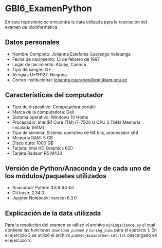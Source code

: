 # GBI6_ExamenPython
En este repositorio se encuentra la data utilizada para la resolución del examen de bioinformática
## Datos personales
* Nombre Completo: Johanna Estefanía Guarango Veletanga
* Fecha de nacimiento: 13 de febrero de 1997
* Lugar de nacimiento: Azuay, Cuenca
* Tipo de sangre: O+
* Alergias U+1F927: Ninguna
* Correo institucional: johanna.guarango@est.ikiam.edu.ec
## Características del computador
* Tipo de dispositivo: Computadora portátil
* Marca de la computadora: Dell
* Sistema operativo: Windows 10 Home
* Procesador: Intel(R) Core (TM) i7-7500 U CPU 2.7GHz Memoria instalada (RAM)
* Tipo de sistema: Sistema operativo de 64 bits, procesador x64
* Memoria RAM: 5 GB
* Disco duro: 1000 GB
* Tarjeta: Intel HD Graphics 620
* Tarjeta Radeon R5 M430
## Versión de Python/Anaconda y de cada uno de los módulos/paquetes utilizados
* Anaconda: Python 3.8.8 64-bit
* Git bush: 2.34.0
* Jupyter Notebook: versión 6.3.0
## Explicación de la data utilizada
Para la resolución del examen se utilizó el archivo ```miningscience.py``` el cual contiene las funciones ```download_pubmed``` y ```mining_pubs``` para el ejercicio 1.
En el ejercicio 3 se utilizó el archivo ```pubmed-EcuadorGen-set.txt``` descargado en el ejercicio 2.
